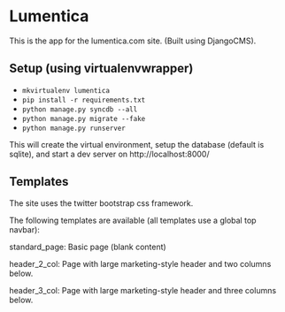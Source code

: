 Lumentica
==========
This is the app for the lumentica.com site.  (Built using DjangoCMS).

Setup (using virtualenvwrapper)
---------------------------------
* `mkvirtualenv lumentica`
* `pip install -r requirements.txt`
* `python manage.py syncdb --all`
* `python manage.py migrate --fake`
* `python manage.py runserver` 

This will create the virtual environment, setup the database (default is sqlite), and start a dev server on http://localhost:8000/

Templates
----------
The site uses the twitter bootstrap css framework.

The following templates are available (all templates use a global top navbar):

standard_page: Basic page (blank content)

header_2_col: Page with large marketing-style header and two columns below.

header_3_col: Page with large marketing-style header and three columns below.



